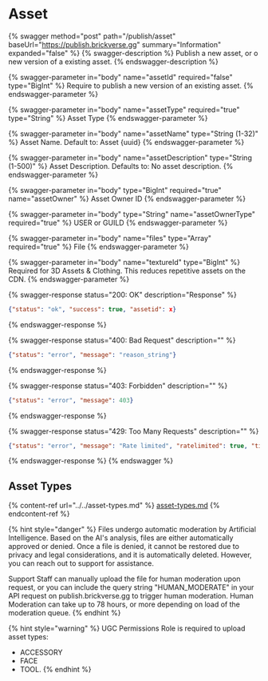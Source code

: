 # Asset

{% swagger method="post" path="/publish/asset" baseUrl="https://publish.brickverse.gg" summary="Information" expanded="false" %}
{% swagger-description %}
Publish a new asset, or o new version of a existing asset.
{% endswagger-description %}

{% swagger-parameter in="body" name="assetId" required="false" type="BigInt" %}
Require to publish a new version of an existing asset.
{% endswagger-parameter %}

{% swagger-parameter in="body" name="assetType" required="true" type="String" %}
Asset Type
{% endswagger-parameter %}

{% swagger-parameter in="body" name="assetName" type="String (1-32)" %}
Asset Name. Default to: Asset {uuid}
{% endswagger-parameter %}

{% swagger-parameter in="body" name="assetDescription" type="String (1-500)" %}
Asset Description. Defaults to: No asset description.
{% endswagger-parameter %}

{% swagger-parameter in="body" type="BigInt" required="true" name="assetOwner" %}
Asset Owner ID
{% endswagger-parameter %}

{% swagger-parameter in="body" type="String" name="assetOwnerType" required="true" %}
USER or GUILD
{% endswagger-parameter %}

{% swagger-parameter in="body" name="files" type="Array" required="true" %}
File
{% endswagger-parameter %}

{% swagger-parameter in="body" name="textureId" type="BigInt" %}
Required for 3D Assets & Clothing.   This reduces repetitive assets on the CDN.
{% endswagger-parameter %}

{% swagger-response status="200: OK" description="Response" %}
```json
{"status": "ok", "success": true, "assetid": x}
```
{% endswagger-response %}

{% swagger-response status="400: Bad Request" description="" %}
```json
{"status": "error", "message": "reason_string"}
```
{% endswagger-response %}

{% swagger-response status="403: Forbidden" description="" %}
```json
{"status": "error", "message": 403}
```
{% endswagger-response %}

{% swagger-response status="429: Too Many Requests" description="" %}
```json
{"status": "error", "message": "Rate limited", "ratelimited": true, "time": "seconds_string"}
```
{% endswagger-response %}
{% endswagger %}

## Asset Types

{% content-ref url="../../asset-types.md" %}
[asset-types.md](../../asset-types.md)
{% endcontent-ref %}

{% hint style="danger" %}
Files undergo automatic moderation by Artificial Intelligence. Based on the AI's analysis, files are either automatically approved or denied. Once a file is denied, it cannot be restored due to privacy and legal considerations, and it is automatically deleted. However, you can reach out to support for assistance.



Support Staff can manually upload the file for human moderation upon request, or you can include the query string "HUMAN\_MODERATE" in your API request on publish.brickverse.gg to trigger human moderation. Human Moderation can take up to 78 hours, or more depending on load of the moderation queue.
{% endhint %}

{% hint style="warning" %}
UGC Permissions Role is required to upload asset types:

* ACCESSORY
* FACE
* TOOL.
{% endhint %}
